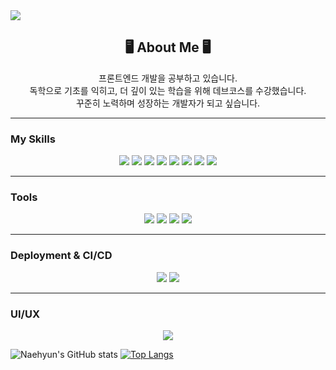 <img src="https://capsule-render.vercel.app/api?type=waving&color=auto&height=300&section=header&text=Welcome%20Naehyun's%20Github&fontSize=60" />

<div align="center">
  <h2>🖥️ About Me 🖥️</h2>
  <p>프론트엔드 개발을 공부하고 있습니다.<br/>
     독학으로 기초를 익히고, 더 깊이 있는 학습을 위해 데브코스를 수강했습니다.<br/>
     꾸준히 노력하며 성장하는 개발자가 되고 싶습니다.
  </p>
</div>

---

### My Skills
<p align="center">
   <img src="https://img.shields.io/badge/html-F24E1E.svg?style=for-the-badge&logo=figma&logoColor=white" />
  <img src="https://img.shields.io/badge/css-1572B6.svg?style=for-the-badge&logo=css3&logoColor=white" />
    <img src="https://img.shields.io/badge/JavaScript-F7DF1E.svg?style=for-the-badge&logo=javascript&logoColor=black" />
  <img src="https://img.shields.io/badge/TypeScript-3178C6.svg?style=for-the-badge&logo=typescript&logoColor=white" />
  <img src="https://img.shields.io/badge/react-20232a.svg?style=for-the-badge&logo=react&logoColor=61DAFB" />
  <img src="https://img.shields.io/badge/vue.js-35495E.svg?style=for-the-badge&logo=vuedotjs&logoColor=4FC08D" />
    <img src="https://img.shields.io/badge/TailwindCSS-06B6D4.svg?style=for-the-badge&logo=tailwindcss&logoColor=white" />
  <img src="https://img.shields.io/badge/Python-3776AB?style=for-the-badge&logo=python&logoColor=white">
</p>


---

###  Tools
<p align="center">
  <img src="https://img.shields.io/badge/GitHub-181717.svg?style=for-the-badge&logo=github&logoColor=white" />
  <img src="https://img.shields.io/badge/Notion-000000.svg?style=for-the-badge&logo=notion&logoColor=white" />
  <img src="https://img.shields.io/badge/Slack-4A154B.svg?style=for-the-badge&logo=slack&logoColor=white" />
<img src="https://img.shields.io/badge/Supabase-3ECF8E.svg?style=for-the-badge&logo=supabase&logoColor=white" />
</p>

---

###  Deployment & CI/CD
<p align="center">
  <img src="https://img.shields.io/badge/Netlify-00C7B7.svg?style=for-the-badge&logo=netlify&logoColor=white" />
  <img src="https://img.shields.io/badge/GitHub_Actions-2088FF.svg?style=for-the-badge&logo=githubactions&logoColor=white" />
</p>

---

###  UI/UX
<p align="center">
  <img src="https://img.shields.io/badge/Figma-F24E1E.svg?style=for-the-badge&logo=figma&logoColor=white" />
</p>

![Naehyun's GitHub stats](https://github-readme-stats.vercel.app/api?username=kimnaehyun&show_icons=true&theme=radical)
[![Top Langs](https://github-readme-stats.vercel.app/api/top-langs/?username=kimnaehyun&layout=compact&theme=tokyonight)](https://github.com/anuraghazra/github-readme-stats)


